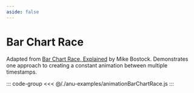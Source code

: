 ```yaml
---
aside: false
---
```

<script setup>
import { animationBarChartRace } from '../anu-examples/animationBarChartRace.js'
</script>

# Bar Chart Race
Adapted from [Bar Chart Race, Explained](https://observablehq.com/@d3/bar-chart-race-explained) by Mike Bostock. Demonstrates one approach to creating a constant animation between multiple timestamps.

<singleView :scene="animationBarChartRace" />

::: code-group
<<< @/./anu-examples/animationBarChartRace.js 
:::